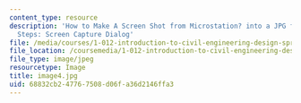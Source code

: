 ```yaml
---
content_type: resource
description: 'How to Make A Screen Shot from Microstation? into a JPG file In 4 Easy
  Steps: Screen Capture Dialog'
file: /media/courses/1-012-introduction-to-civil-engineering-design-spring-2002/68832cb247767508d06fa36d2146ffa3_image4.jpg
file_location: /coursemedia/1-012-introduction-to-civil-engineering-design-spring-2002/68832cb247767508d06fa36d2146ffa3_image4.jpg
file_type: image/jpeg
resourcetype: Image
title: image4.jpg
uid: 68832cb2-4776-7508-d06f-a36d2146ffa3
---
```

